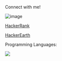 Connect with me!

![image](https://user-images.githubusercontent.com/44209638/174840258-fdd15300-5007-4970-be37-cc99dc3ef00f.png)

[HackerRank](https://www.hackerrank.com/s2018126866?hr_r=1)

[HackerEarth](https://www.hackerearth.com/@s2018126866)

Programming Languages: 

 ![](https://img.shields.io/badge/-Python-0A1A2F?style=flat&logo=python)
 


